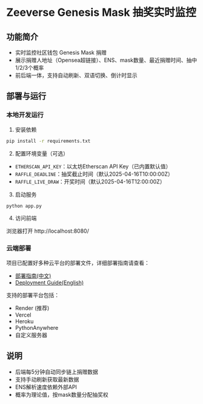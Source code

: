 # Zeeverse Genesis Mask 抽奖实时监控

## 功能简介
- 实时监控社区钱包 Genesis Mask 捐赠
- 展示捐赠人地址（Opensea超链接）、ENS、mask数量、最近捐赠时间、抽中1/2/3个概率
- 前后端一体，支持自动刷新、双语切换、倒计时显示

## 部署与运行

### 本地开发运行

1. 安装依赖

```bash
pip install -r requirements.txt
```

2. 配置环境变量（可选）

- `ETHERSCAN_API_KEY`：以太坊Etherscan API Key（已内置默认值）
- `RAFFLE_DEADLINE`：抽奖截止时间（默认2025-04-16T10:00:00Z）
- `RAFFLE_LIVE_DRAW`：开奖时间（默认2025-04-16T12:00:00Z）

3. 启动服务

```bash
python app.py
```

4. 访问前端

浏览器打开 http://localhost:8080/

### 云端部署

项目已配置好多种云平台的部署文件，详细部署指南请查看：
- [部署指南(中文)](README-deploy-zh.md)
- [Deployment Guide(English)](README-deploy-en.md)

支持的部署平台包括：
- Render (推荐)
- Vercel
- Heroku
- PythonAnywhere
- 自定义服务器

## 说明
- 后端每5分钟自动同步链上捐赠数据
- 支持手动刷新获取最新数据
- ENS解析速度依赖外部API
- 概率为理论值，按mask数量分配抽奖权 
